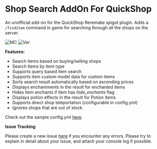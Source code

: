 # Shop Search AddOn For QuickShop

An unofficial add-on for the QuickShop Reremake spigot plugin.
Adds a `/finditem` command in game for searching through all the shops on the server.

![MC](https://img.shields.io/badge/Minecraft-Java%20Edition:%201.16.5%20--%201.17.1-brightgreen)
![Ver](https://img.shields.io/spiget/version/95104?label=version)

**Features:**
- Search items based on buying/selling shops
- Search items by item type
- Supports query based item search
- Supports item custom model data for custom items
- Sorts search result automatically based on ascending prices
- Displays enchantments in the result for enchanted items
- Hides item enchants if item has *hide_enchants* flag
- Displays potion effects in the result for Potion items
- Supports direct shop teleportation (configurable in config.yml)
- Ignores shops that are out of stock

Check out the sample config.yml [here](https://gitlab.com/ronsane/QSFindItemAddOn/-/wikis/Sample-config.yml).


**Issue Tracking**

Please create a new issue [here](https://gitlab.com/ronsane/QSFindItemAddOn/-/issues) if you encounter any errors. Please try to explain in detail about your issue, and attach your console log if possible.
